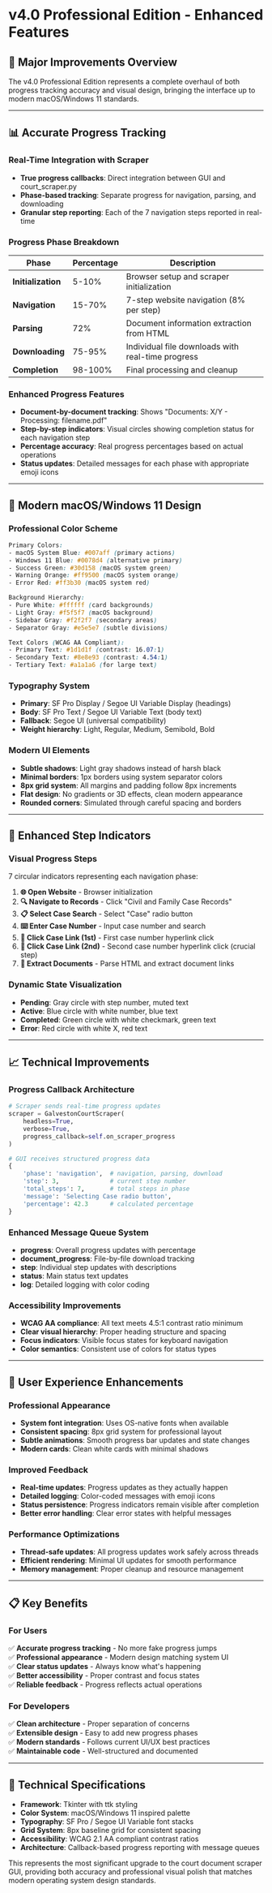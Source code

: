 # v4.0 Professional Edition - Enhanced Features

## 🎯 **Major Improvements Overview**

The v4.0 Professional Edition represents a complete overhaul of both progress tracking accuracy and visual design, bringing the interface up to modern macOS/Windows 11 standards.

---

## 📊 **Accurate Progress Tracking**

### **Real-Time Integration with Scraper**
- **True progress callbacks**: Direct integration between GUI and court_scraper.py
- **Phase-based tracking**: Separate progress for navigation, parsing, and downloading
- **Granular step reporting**: Each of the 7 navigation steps reported in real-time

### **Progress Phase Breakdown**
| Phase | Percentage | Description |
|-------|------------|-------------|
| **Initialization** | 5-10% | Browser setup and scraper initialization |
| **Navigation** | 15-70% | 7-step website navigation (8% per step) |
| **Parsing** | 72% | Document information extraction from HTML |
| **Downloading** | 75-95% | Individual file downloads with real-time progress |
| **Completion** | 98-100% | Final processing and cleanup |

### **Enhanced Progress Features**
- **Document-by-document tracking**: Shows "Documents: X/Y - Processing: filename.pdf"
- **Step-by-step indicators**: Visual circles showing completion status for each navigation step
- **Percentage accuracy**: Real progress percentages based on actual operations
- **Status updates**: Detailed messages for each phase with appropriate emoji icons

---

## 🎨 **Modern macOS/Windows 11 Design**

### **Professional Color Scheme**
```css
Primary Colors:
- macOS System Blue: #007aff (primary actions)
- Windows 11 Blue: #0078d4 (alternative primary)
- Success Green: #30d158 (macOS system green)
- Warning Orange: #ff9500 (macOS system orange) 
- Error Red: #ff3b30 (macOS system red)

Background Hierarchy:
- Pure White: #ffffff (card backgrounds)
- Light Gray: #f5f5f7 (macOS background)
- Sidebar Gray: #f2f2f7 (secondary areas)
- Separator Gray: #e5e5e7 (subtle divisions)

Text Colors (WCAG AA Compliant):
- Primary Text: #1d1d1f (contrast: 16.07:1)
- Secondary Text: #8e8e93 (contrast: 4.54:1)
- Tertiary Text: #a1a1a6 (for large text)
```

### **Typography System**
- **Primary**: SF Pro Display / Segoe UI Variable Display (headings)
- **Body**: SF Pro Text / Segoe UI Variable Text (body text)
- **Fallback**: Segoe UI (universal compatibility)
- **Weight hierarchy**: Light, Regular, Medium, Semibold, Bold

### **Modern UI Elements**
- **Subtle shadows**: Light gray shadows instead of harsh black
- **Minimal borders**: 1px borders using system separator colors
- **8px grid system**: All margins and padding follow 8px increments
- **Flat design**: No gradients or 3D effects, clean modern appearance
- **Rounded corners**: Simulated through careful spacing and borders

---

## 🔄 **Enhanced Step Indicators**

### **Visual Progress Steps**
7 circular indicators representing each navigation phase:

1. **🌐 Open Website** - Browser initialization
2. **🔍 Navigate to Records** - Click "Civil and Family Case Records"  
3. **📋 Select Case Search** - Select "Case" radio button
4. **⌨️ Enter Case Number** - Input case number and search
5. **🔗 Click Case Link (1st)** - First case number hyperlink click
6. **🔗 Click Case Link (2nd)** - Second case number hyperlink click (crucial step)
7. **📄 Extract Documents** - Parse HTML and extract document links

### **Dynamic State Visualization**
- **Pending**: Gray circle with step number, muted text
- **Active**: Blue circle with white number, blue text  
- **Completed**: Green circle with white checkmark, green text
- **Error**: Red circle with white X, red text

---

## 📈 **Technical Improvements**

### **Progress Callback Architecture**
```python
# Scraper sends real-time progress updates
scraper = GalvestonCourtScraper(
    headless=True, 
    verbose=True, 
    progress_callback=self.on_scraper_progress
)

# GUI receives structured progress data
{
    'phase': 'navigation',  # navigation, parsing, download
    'step': 3,              # current step number
    'total_steps': 7,       # total steps in phase
    'message': 'Selecting Case radio button',
    'percentage': 42.3      # calculated percentage
}
```

### **Enhanced Message Queue System**
- **progress**: Overall progress updates with percentage
- **document_progress**: File-by-file download tracking
- **step**: Individual step updates with descriptions
- **status**: Main status text updates
- **log**: Detailed logging with color coding

### **Accessibility Improvements**
- **WCAG AA compliance**: All text meets 4.5:1 contrast ratio minimum
- **Clear visual hierarchy**: Proper heading structure and spacing
- **Focus indicators**: Visible focus states for keyboard navigation
- **Color semantics**: Consistent use of colors for status types

---

## 🚀 **User Experience Enhancements**

### **Professional Appearance**
- **System font integration**: Uses OS-native fonts when available
- **Consistent spacing**: 8px grid system for professional layout
- **Subtle animations**: Smooth progress bar updates and state changes
- **Modern cards**: Clean white cards with minimal shadows

### **Improved Feedback**
- **Real-time updates**: Progress updates as they actually happen
- **Detailed logging**: Color-coded messages with emoji icons
- **Status persistence**: Progress indicators remain visible after completion
- **Better error handling**: Clear error states with helpful messages

### **Performance Optimizations**
- **Thread-safe updates**: All progress updates work safely across threads
- **Efficient rendering**: Minimal UI updates for smooth performance
- **Memory management**: Proper cleanup and resource management

---

## 📋 **Key Benefits**

### **For Users**
✅ **Accurate progress tracking** - No more fake progress jumps  
✅ **Professional appearance** - Modern design matching system UI  
✅ **Clear status updates** - Always know what's happening  
✅ **Better accessibility** - Proper contrast and focus states  
✅ **Reliable feedback** - Progress reflects actual operations  

### **For Developers**
✅ **Clean architecture** - Proper separation of concerns  
✅ **Extensible design** - Easy to add new progress phases  
✅ **Modern standards** - Follows current UI/UX best practices  
✅ **Maintainable code** - Well-structured and documented  

---

## 🔧 **Technical Specifications**

- **Framework**: Tkinter with ttk styling
- **Color System**: macOS/Windows 11 inspired palette
- **Typography**: SF Pro / Segoe UI Variable font stacks
- **Grid System**: 8px baseline grid for consistent spacing
- **Accessibility**: WCAG 2.1 AA compliant contrast ratios
- **Architecture**: Callback-based progress reporting with message queues

This represents the most significant upgrade to the court document scraper GUI, providing both accuracy and professional visual polish that matches modern operating system design standards.